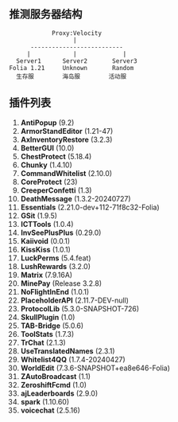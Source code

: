 ## 推测服务器结构
```
            Proxy:Velocity
                  |
      --------------------------
     |            |             |
  Server1      Server2       Server3
Folia 1.21     Unknown       Random
  生存服        海岛服        活动服
```

## 插件列表
1. **AntiPopup** (9.2)
2. **ArmorStandEditor** (1.21-47)
3. **AxInventoryRestore** (3.2.3)
4. **BetterGUI** (10.0)
5. **ChestProtect** (5.18.4)
6. **Chunky** (1.4.10)
7. **CommandWhitelist** (2.10.0)
8. **CoreProtect** (23)
9. **CreeperConfetti** (1.3)
10. **DeathMessage** (1.3.2-20240727)
11. **Essentials** (2.21.0-dev+112-71f8c32-Folia)
12. **GSit** (1.9.5)
13. **ICTTools** (1.0.4)
14. **InvSeePlusPlus** (0.29.0)
15. **Kaiivoid** (0.0.1)
16. **KissKiss** (1.0.1)
17. **LuckPerms** (5.4.feat)
18. **LushRewards** (3.2.0)
19. **Matrix** (7.9.16A)
20. **MinePay** (Release 3.2.8)
21. **NoFlightInEnd** (1.0.1)
22. **PlaceholderAPI** (2.11.7-DEV-null)
23. **ProtocolLib** (5.3.0-SNAPSHOT-726)
24. **SkullPlugin** (1.0)
25. **TAB-Bridge** (5.0.6)
26. **ToolStats** (1.7.3)
27. **TrChat** (2.1.3)
28. **UseTranslatedNames** (2.3.1)
29. **Whitelist4QQ** (1.7.4-20240427)
30. **WorldEdit** (7.3.6-SNAPSHOT+ea8e646-Folia)
31. **ZAutoBroadcast** (1.1)
32. **ZeroshiftFcmd** (1.0)
33. **ajLeaderboards** (2.9.0)
34. **spark** (1.10.60)
35. **voicechat** (2.5.16)
